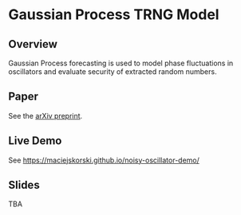 # Gaussian Process TRNG Model

## Overview

Gaussian Process forecasting is used to model phase fluctuations in oscillators and evaluate security of extracted random numbers.

## Paper

See the [arXiv preprint](https://arxiv.org/html/2410.14205v1).

## Live Demo 

See https://maciejskorski.github.io/noisy-oscillator-demo/

## Slides

TBA
